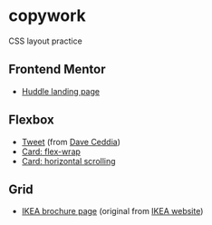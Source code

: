 # copywork

CSS layout practice

## Frontend Mentor

- [Huddle landing page](https://jjlumagbas.github.io/copywork/frontendmentor/huddle-landing-page/)


## Flexbox

- [Tweet](https://jjlumagbas.github.io/copywork/impl-mockup/tweet) (from [Dave Ceddia](https://daveceddia.com/implement-a-design-with-css/))
- [Card: flex-wrap](https://jjlumagbas.github.io/copywork/impl-mockup/card)
- [Card: horizontal scrolling](https://jjlumagbas.github.io/copywork/impl-mockup/cardh)

## Grid

- [IKEA brochure page](https://jjlumagbas.github.io/copywork/grid/ikea) (original from [IKEA website](https://www.ikea.com/us/en/ideas/201932_idip13a/))
